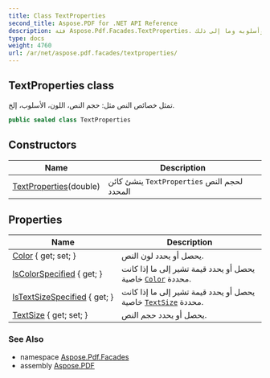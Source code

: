 ```yaml
---
title: Class TextProperties
second_title: Aspose.PDF for .NET API Reference
description: فئة Aspose.Pdf.Facades.TextProperties. تمثل خصائص النص مثل حجم النص ولونه وأسلوبه وما إلى ذلك
type: docs
weight: 4760
url: /ar/net/aspose.pdf.facades/textproperties/
---
```

## TextProperties class

تمثل خصائص النص مثل: حجم النص، اللون، الأسلوب، إلخ.

```csharp
public sealed class TextProperties
```

## Constructors

| Name | Description |
| --- | --- |
| [TextProperties](textproperties/)(double) | ينشئ كائن `TextProperties` لحجم النص المحدد |

## Properties

| Name | Description |
| --- | --- |
| [Color](../../aspose.pdf.facades/textproperties/color/) { get; set; } | يحصل أو يحدد لون النص. |
| [IsColorSpecified](../../aspose.pdf.facades/textproperties/iscolorspecified/) { get; } | يحصل أو يحدد قيمة تشير إلى ما إذا كانت خاصية [`Color`](./color/) محددة. |
| [IsTextSizeSpecified](../../aspose.pdf.facades/textproperties/istextsizespecified/) { get; } | يحصل أو يحدد قيمة تشير إلى ما إذا كانت خاصية [`TextSize`](./textsize/) محددة. |
| [TextSize](../../aspose.pdf.facades/textproperties/textsize/) { get; set; } | يحصل أو يحدد حجم النص. |

### See Also

* namespace [Aspose.Pdf.Facades](../../aspose.pdf.facades/)
* assembly [Aspose.PDF](../../)
